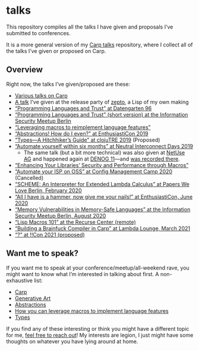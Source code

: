 # talks

This repository compiles all the talks I have given and proposals I’ve submitted
to conferences.

It is a more general version of my [Carp talks](https://github.com/hellerve/carp-talks)
repository, where I collect all of the talks I’ve given or proposed on Carp.

## Overview

Right now, the talks I’ve given/proposed are these:

- [Various talks on Carp](https://github.com/hellerve/carp-talks)
- [A talk](https://github.com/hellerve/release-party) I’ve given at the release
  party of [zepto](https://github.com/zepto-lang/zepto), a Lisp of my own making
- [“Programming Languages and Trust” at Datengarten 96](https://api.media.ccc.de/v/dg-96)
- [“Programming Languages and Trust” (short version) at the Information Security Meetup Berlin](/security-meetup-berlin-march-2019)
- [“Leveraging macros to reimplement language features”](/clojure-berlin-march-2019)
- [“Abstractions! How do I even?” at EnthusiastiCon 2019](/enthusiasticon-2019)
- [“Types—A Hitchhiker’s Guide” at clojuTRE 2019](/clojutre-2019) (Proposed)
- [“Automate yourself within six months” at Neutral Interconnect Days 2019](/neutral-interconnect-days-2019)
  - The same talk (but a bit more technical) was also given at [NetUse AG](https://www.netuse.de/)
    and happened again at [DENOG 11](https://www.denog.de/de/meetings/denog11/)—and [was recorded
    there](https://www.youtube.com/watch?v=ysGBGRxhk4Y).
- [“Enhancing Your Libraries’ Security and Performance through Macros”](/clojure-berlin-november-2019)
- [“Automate your ISP on OSS” at Config Management Camp 2020](/config-management-camp-2020) (Cancelled)
- [“SCHEME: An Interpreter for Extended Lambda Calculus” at Papers We Love Berlin, February 2020](/pwl-berlin-february-2020)
- [“All I have is a hammer, now give me your nails!” at EnthusiastiCon, June 2020](/enthusiasticon-2020)
- [“Memory Vulnerabilities in Memory-Safe Languages” at the Information Security Meetup Berlin, August 2020](/security-meetup-berlin-august-2020)
- [“Lisp Macros 101” at the Recurse Center (remote)](/recurse-february-2021)
- [“Building a Brainfuck Compiler in  Carp” at Lambda Lounge, March 2021](/lambda-lounge-march-2021)
- [“?” at !!Con 2021 (proposed)](/bangbangcon-2021)

## Want me to speak?

If you want me to speak at your conference/meetup/all-weekend rave, you might
want to know what I’m interested in talking about first. A non-exhaustive list:

- [Carp](https://github.com/carp-lang/carp)
- [Generative Art](https://veitheller.de/art/)
- [Abstractions](/enthusiasticon-2019)
- [How you can leverage macros to implement language features](https://blog.veitheller.de/scheme-macros/)
- [Types](/clojutre-2019)

If you find any of these interesting or think you might have a different topic
for me, [feel free to reach out](mailto:veit@veitheller.de)! My interests are
legion, I just might have some thoughts on whatever you have lying around at
home.
